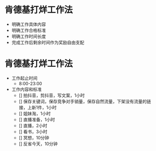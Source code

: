 # 肯德基打烊工作法

 - 明确工作具体内容
 - 明确工作合格标准
 - 明确工作时间长度
 - 完成工作后剩余时间作为奖励自由支配

# 肯德基打烊工作法

- 工作起止时间
  - 8:00-23:00
- 工作内容和标准
  - [] 拍抖音，剪抖音，写文案，1小时
  - [] 保存关键词，保存竞争对手销量，保存自然流量，下架没有流量的链接，上新1件，1小时
  - [] 姐妹淘，1小时
  - [] 直播准备，1小时
  - [] 直播，2小时
  - [] 看书，3小时
  - [] 冥想，10分钟
  - [] 反省今天，10分钟
